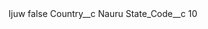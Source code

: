 <?xml version="1.0" encoding="UTF-8"?>
<CustomMetadata xmlns="http://soap.sforce.com/2006/04/metadata" xmlns:xsi="http://www.w3.org/2001/XMLSchema-instance" xmlns:xsd="http://www.w3.org/2001/XMLSchema">
    <label>Ijuw</label>
    <protected>false</protected>
    <values>
        <field>Country__c</field>
        <value xsi:type="xsd:string">Nauru</value>
    </values>
    <values>
        <field>State_Code__c</field>
        <value xsi:type="xsd:string">10</value>
    </values>
</CustomMetadata>
